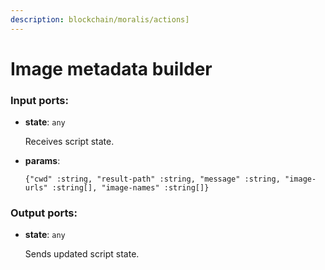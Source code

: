```yaml
---
description: blockchain/moralis/actions]
---
```


# Image metadata builder

### Input ports:

* __state__: `any`

    Receives script state.


* __params__: 
    ```
    {"cwd" :string, "result-path" :string, "message" :string, "image-urls" :string[], "image-names" :string[]}
    ```

### Output ports:

* __state__: `any`

    Sends updated script state.

